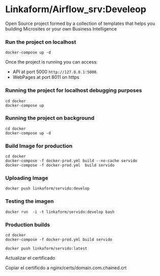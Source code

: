 # Linkaform/Airflow_srv:Develeop

Open Source project formed by a collection of templates that helps you building Microsites or your own Business Intelligence

### Run the project on localhost

```
docker-compose up -d
```

Once the project is running you can access:
- API at port 5000 `http://127.0.0.1:5000`.
- WebPages at port 8011 on https


### Running the project for localhost debugging purposes

```
cd docker
docker-compose up
```

### Running the project on background

```
cd docker
docker-compose up -d
```


### Build Image for production

```
cd docker
docker-compose -f docker-prod.yml build --no-cache servido
docker-compose -f docker-prod.yml  build servido
```

### Uploading Image

```
docker push linkaform/servido:develop
```

### Testing the imagen

```
docker run  -i -t linkaform/servido:develop bash
```



### Production builds

```
cd docker
docker-compose -f docker-prod.yml build servido
```

```
docker push linkaform/servido:latest
```


Actualizar el certificado

Copiar el certificdo a nginx/certs/domain.com.chained.crt
